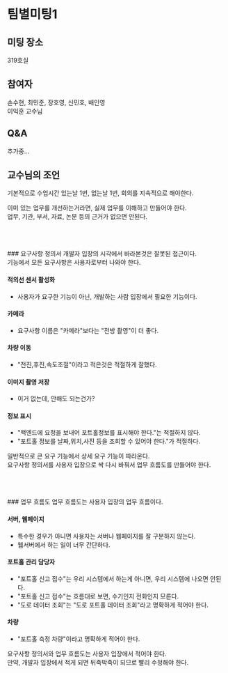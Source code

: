 # 팀별미팅1
## 미팅 장소
319호실<br>

## 참여자
손수현, 최민준, 장호영, 신민호, 배인영<br>
이익훈 교수님<br>

## Q&A
추가중...

## 교수님의 조언
기본적으로 수업시간 있는날 1번, 없는날 1번, 회의를 지속적으로 해야한다.<br>

이미 있는 업무를 개선하는거라면, 실제 업무를 이해하고 만들어야 한다.<br>
업무, 기관, 부서, 자료, 논문 등의 근거가 없으면 안된다.<br>

<br>
<br>
<br>
### 요구사항 정의서
개발자 입장의 시각에서 바라본것은 잘못된 접근이다.<br>
기능에서 모든 요구사항은 사용자로부터 나와야 한다.<br>

#### 적외선 센서 활성화
* 사용자가 요구한 기능이 아닌, 개발하는 사람 입장에서 필요한 기능이다.
#### 카메라
* 요구사항 이름은 "카메라"보다는 "전방 촬영"이 더 좋다.
#### 차량 이동
* "전진,후진,속도조절"이라고 적은것은 적절하게 잘했다.
#### 이미지 촬영 저장
* 이거 없는데, 안해도 되는건가?
#### 정보 표시
* "백엔드에 요청을 보내어 포트홀정보를 표시해야 한다."는 적절하지 않다.
* "포트홀 정보를 날짜,위치,사진 등을 조회할 수 있어야 한다."가 적절하다.

일반적으로 큰 요구 기능에서 상세 요구 기능이 따라온다.<br>
요구사항 정의서를 사용자 입장으로 싹 다시 바꿔서 업무 흐름도를 만들어야 한다.<br>

<br>
<br>
<br>
### 업무 흐름도
업무 흐름도는 사용자 입장의 업무 흐름이다.<br>


#### 서버, 웹페이지
* 특수한 경우가 아니면 사용자는 서버나 웹페이지를  잘 구분하지 않는다.
* 웹서버에서 하는 일이 너무 간단하다.
#### 포트홀 관리 담당자
* "포트홀 신고 접수"는 우리 시스템에서 하는게 아니면, 우리 시스템에 나오면 안된다.
* "포트홀 신고 접수"는 흐름대로 보면, 수기인지 전화인지 모른다.
* "도로 데이터 조회"는 "도로 포트홀 데이터 조회"라고 명확하게 적어야 한다.
#### 차량
* "포트홀 측정 차량"이라고 명확하게 적어야 한다.

요구사항 정의서와 업무 흐름도는 사용자 입장에서 적어야 한다.<br>
만약, 개발자 입장에서 적게 되면 뒤죽박죽이 되므로 빨리 수정해야 한다.<br>



